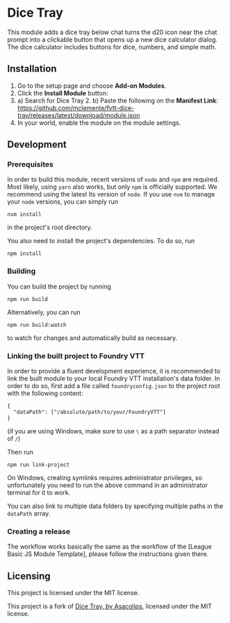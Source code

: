 # Dice Tray

This module adds a dice tray below chat turns the d20 icon near the chat prompt into a clickable button that opens up a new dice calculator dialog. The dice calculator includes buttons for dice, numbers, and simple math.

## Installation

1. Go to the setup page and choose **Add-on Modules**.
2. Click the **Install Module** button:
3. a) Search for Dice Tray 2.
	b) Paste the following on the **Manifest Link**: https://github.com/mclemente/fvtt-dice-tray/releases/latest/download/module.json
4. In your world, enable the module on the module settings.

## Development

### Prerequisites

In order to build this module, recent versions of `node` and `npm` are
required. Most likely, using `yarn` also works, but only `npm` is officially
supported. We recommend using the latest lts version of `node`. If you use `nvm`
to manage your `node` versions, you can simply run

```
nvm install
```

in the project's root directory.

You also need to install the project's dependencies. To do so, run

```
npm install
```

### Building

You can build the project by running

```
npm run build
```

Alternatively, you can run

```
npm run build:watch
```

to watch for changes and automatically build as necessary.

### Linking the built project to Foundry VTT

In order to provide a fluent development experience, it is recommended to link
the built module to your local Foundry VTT installation's data folder. In
order to do so, first add a file called `foundryconfig.json` to the project root
with the following content:

```
{
  "dataPath": ["/absolute/path/to/your/FoundryVTT"]
}
```

(if you are using Windows, make sure to use `\` as a path separator instead of
`/`)

Then run

```
npm run link-project
```

On Windows, creating symlinks requires administrator privileges, so
unfortunately you need to run the above command in an administrator terminal for
it to work.

You can also link to multiple data folders by specifying multiple paths in the
`dataPath` array.

### Creating a release

The workflow works basically the same as the workflow of the [League Basic JS Module Template], please follow the
instructions given there.

## Licensing

This project is licensed under the MIT license.

This project is a fork of [Dice Tray, by Asacolips](https://gitlab.com/asacolips-projects/foundry-mods/foundry-vtt-dice-calculator), licensed under the MIT license.

